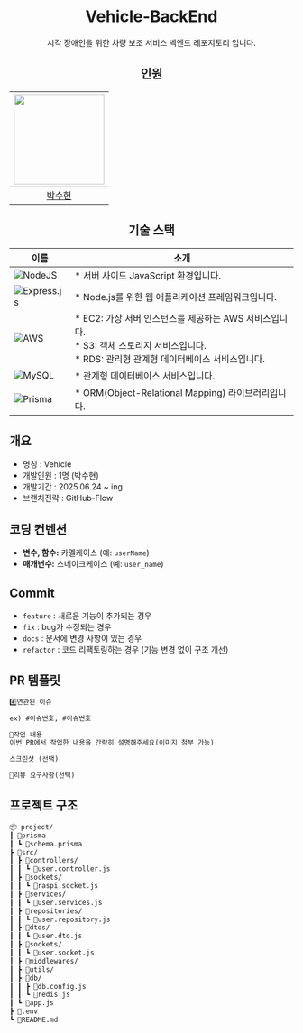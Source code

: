 <div align=center>
  
# Vehicle-BackEnd
시각 장애인을 위한 차량 보조 서비스 벡엔드 레포지토리 입니다.

## 인원
<img width="160px" src="https://avatars.githubusercontent.com/u/84651690?v=4"/> |
|:-----:|
|[박수현](https://github.com/strfunctionk)|


## 기술 스택
| 이름 | 소개 |
| ---- | ---- |
| ![NodeJS](https://img.shields.io/badge/node.js-6DA55F?style=for-the-badge&logo=node.js&logoColor=white) | * 서버 사이드 JavaScript 환경입니다. |
| ![Express.js](https://img.shields.io/badge/express.js-%23404d59.svg?style=for-the-badge&logo=express&logoColor=%2361DAFB) | * Node.js를 위한 웹 애플리케이션 프레임워크입니다. |
| ![AWS](https://img.shields.io/badge/AWS-%23FF9900.svg?style=for-the-badge&logo=amazon-aws&logoColor=white) | * EC2: 가상 서버 인스턴스를 제공하는 AWS 서비스입니다. <br> * S3: 객체 스토리지 서비스입니다. <br> * RDS: 관리형 관계형 데이터베이스 서비스입니다. |
| ![MySQL](https://img.shields.io/badge/mysql-4479A1.svg?style=for-the-badge&logo=mysql&logoColor=white) | * 관계형 데이터베이스 서비스입니다. |
| ![Prisma](https://img.shields.io/badge/Prisma-3982CE?style=for-the-badge&logo=Prisma&logoColor=white) | * ORM(Object-Relational Mapping) 라이브러리입니다. |

</div>

## 개요

* 명칭 : Vehicle
* 개발인원 : 1명 (박수현)
* 개발기간  : 2025.06.24 ~ ing
* 브랜치전략 : GitHub-Flow

## 코딩 컨벤션
- **변수, 함수:** 카멜케이스 (예: `userName`)
- **매개변수:** 스네이크케이스 (예: `user_name`)

## Commit
- `feature` : 새로운 기능이 추가되는 경우
- `fix` : bug가 수정되는 경우
- `docs` :  문서에 변경 사항이 있는 경우
- `refactor` : 코드 리팩토링하는 경우 (기능 변경 없이 구조 개선)

## PR 템플릿
```markdown
#️⃣연관된 이슈

ex) #이슈번호, #이슈번호

📝작업 내용
이번 PR에서 작업한 내용을 간략히 설명해주세요(이미지 첨부 가능)

스크린샷 (선택)

💬리뷰 요구사항(선택)
```

## 프로젝트 구조

```markdown
📦 project/
┃ 📂prisma
┃ ┗ 📜schema.prisma
┣ 📂src/
┃ ┣ 📂controllers/
┃ ┃ ┗ 📜user.controller.js
┃ ┣ 📂sockets/
┃ ┃ ┗ 📜raspi.socket.js
┃ ┣ 📂services/
┃ ┃ ┗ 📜user.services.js
┃ ┣ 📂repositories/
┃ ┃ ┗ 📜user.repository.js
┃ ┣ 📂dtos/
┃ ┃ ┗ 📜user.dto.js
┃ ┣ 📂sockets/
┃ ┃ ┗ 📜user.socket.js
┃ ┣ 📂middlewares/
┃ ┣ 📂utils/
┃ ┣ 📂db/
┃ ┃ ┣ 📜db.config.js
┃ ┃ ┗ 📜redis.js
┃ ┗ 📜app.js
┣ 📜.env
┗ 📜README.md
```
